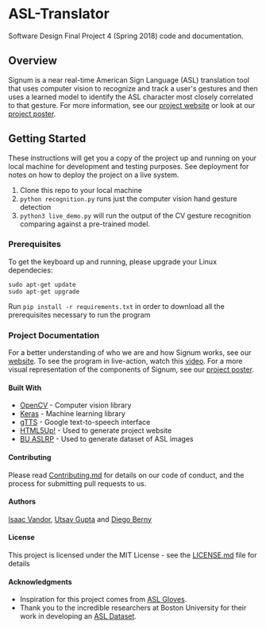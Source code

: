 # ASL-Translator
Software Design Final Project 4 (Spring 2018) code and documentation.

## Overview
Signum is a near real-time American Sign Language (ASL) translation tool that uses computer vision to recognize and track a user's gestures and then uses a learned model to identify the ASL character most closely correlated to that gesture. For more information, see our [project website](https://utsav22g.github.io/ASL-Translator/) or look at our [project poster](https://github.com/Utsav22G/ASL-Translator/blob/master/Project%20Documentation/Signum_Final_Poster.pdf).

## Getting Started

These instructions will get you a copy of the project up and running on your local machine for development and testing purposes. See deployment for notes on how to deploy the project on a live system.

1. Clone this repo to your local machine
2. `python recognition.py` runs just the computer vision hand gesture detection
3. `python3 live_demo.py` will run the output of the CV gesture recognition comparing against a pre-trained model.

### Prerequisites

To get the keyboard up and running, please upgrade your Linux dependecies:
```
sudo apt-get update
sudo apt-get upgrade
```

Run `pip install -r requirements.txt` in order to download all the prerequisites necessary to run the program

### Project Documentation

For a better understanding of who we are and how Signum works, see our [website](https://utsav22g.github.io/ASL-Translator/). To see the program in live-action, watch this [video](https://www.youtube.com/watch?v=yB_AGuRj0Zg). For a more visual representation of the components of Signum, see our [project poster](https://github.com/Utsav22G/ASL-Translator/blob/master/Project%20Documentation/Signum_Final_Poster.pdf).

#### Built With

* [OpenCV](https://opencv.org/) - Computer vision library
* [Keras](https://keras.io) - Machine learning library
* [gTTS](http://gtts.readthedocs.io/en/latest/) - Google text-to-speech interface
* [HTML5Up!](https://html5up.net/) - Used to generate project website
* [BU ASLRP](https://www.bu.edu/asllrp/) - Used to generate dataset of ASL images

#### Contributing

Please read [Contributing.md](Contributing.md) for details on our code of conduct, and the process for submitting pull requests to us.

#### Authors
[Isaac Vandor](http://isaacvandor.com/), [Utsav Gupta](http://github.com/Utsav22G/) and [Diego Berny](https://github.com/dberny)

#### License

This project is licensed under the MIT License - see the [LICENSE.md](LICENSE.md) file for details

#### Acknowledgments

* Inspiration for this project comes from [ASL Gloves](http://www.olin.edu/news-events/2016/asl-gloves/).
* Thank you to the incredible researchers at Boston University for their work in developing an [ASL Dataset](https://www.bu.edu/asllrp/).

